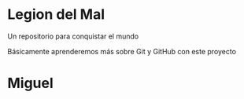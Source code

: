 # Legion del Mal
Un repositorio para conquistar el mundo

Básicamente aprenderemos más sobre Git y GitHub con este proyecto


# Miguel